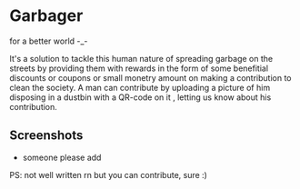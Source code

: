 # Garbager
for a better world -_-

It's a solution to tackle this human nature of spreading garbage on the streets by providing them with rewards in the form of some benefitial discounts or coupons or small monetry amount on making a contribution to clean the society. A man can contribute by uploading a picture of him disposing in a dustbin with a QR-code on it , letting us know about his contribution.

## Screenshots
 - someone please add

PS: not well written rn but you can contribute, sure :)
